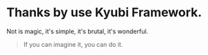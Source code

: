 # Thanks by use Kyubi Framework.

Not is magic, it's simple, it's brutal, it's wonderful.

> If you can imagine it, you can do it.
